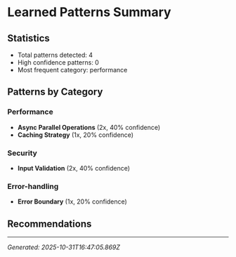 # Learned Patterns Summary

## Statistics
- Total patterns detected: 4
- High confidence patterns: 0
- Most frequent category: performance

## Patterns by Category


### Performance
- **Async Parallel Operations** (2x, 40% confidence)
- **Caching Strategy** (1x, 20% confidence)


### Security
- **Input Validation** (2x, 40% confidence)


### Error-handling
- **Error Boundary** (1x, 20% confidence)


## Recommendations


---
*Generated: 2025-10-31T16:47:05.869Z*
